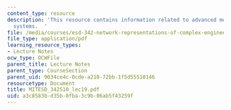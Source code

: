 ```yaml
---
content_type: resource
description: 'This resource contains information related to advanced models for technological
  systems.  '
file: /media/courses/esd-342-network-representations-of-complex-engineering-systems-spring-2010/a3c8583bd35b0fba3c9b06ab5f43259f_MITESD_342S10_lec19.pdf
file_type: application/pdf
learning_resource_types:
- Lecture Notes
ocw_type: OCWFile
parent_title: Lecture Notes
parent_type: CourseSection
parent_uid: 9034ce4c-0cde-a210-72bb-1f5d55510146
resourcetype: Document
title: MITESD_342S10_lec19.pdf
uid: a3c8583b-d35b-0fba-3c9b-06ab5f43259f
---
```

